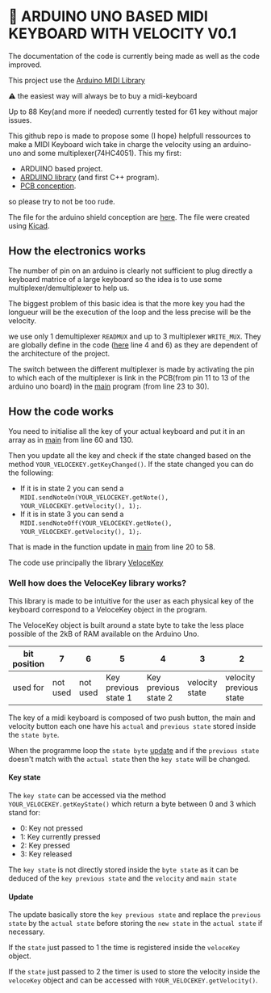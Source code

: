 # 🎹 ARDUINO UNO BASED MIDI KEYBOARD WITH VELOCITY V0.1

The documentation of the code is currently being made as well as the code improved.

This project use the [Arduino MIDI Library](https://github.com/FortySevenEffects/arduino_midi_library)

:warning: the easiest way will always be to buy a midi-keyboard

Up to 88 Key(and more if needed) currently tested for 61 key without major issues.

This github repo is made to propose some (I hope) helpfull ressources to make a MIDI Keyboard wich take in charge the velocity using an arduino-uno and some multiplexer(74HC4051). This my first:

- ARDUINO based project.
- [ARDUINO library](https://github.com/Rathur421/MIDI-KEYBOARD/tree/Master/PCB/circuit) (and first C++ program).
- [PCB conception](https://github.com/Rathur421/MIDI-KEYBOARD/tree/Master/Arduino_Code/lib).

so please try to not be too rude.

The file for the arduino shield conception are [here](https://github.com/Rathur421/MIDI-KEYBOARD/tree/Master/PCB/circuit). The file were created using [Kicad](https://kicad.org/).

## How the electronics works

The number of pin on an arduino is clearly not sufficient to plug directly a keyboard matrice of a large keyboard so the idea is to use some multiplexer/demultiplexer to help us.

The biggest problem of this basic idea is that the more key you had the longueur will be the execution of the loop and the less precise will be the velocity.

we use only 1 demultiplexer `READMUX` and up to 3 multiplexer `WRITE_MUX`.
They are globally define in the code ([here](https://github.com/Rathur421/MIDI-KEYBOARD/blob/Master/Arduino_Code/lib/VeloceKey/src/VeloceKey.cpp) line 4 and 6) as they are dependent of the architecture of the project.

The switch between the different multiplexer is made by activating the pin to which each of the multiplexer is link in the PCB(from pin 11 to 13 of the arduino uno board) in the [main] program (from line 23 to 30).

## How the code works

You need to initialise all the key of your actual keyboard and put it in an array as in [main][main] from line 60 and 130.

Then you update all the key and check if the state changed based on the method `YOUR_VELOCEKEY.getKeyChanged()`.
If the state changed you can do the following:

- If it is in state 2 you can send a `MIDI.sendNoteOn(YOUR_VELOCEKEY.getNote(), YOUR_VELOCEKEY.getVelocity(), 1);`.
- If it is in state 3 you can send a `MIDI.sendNoteOff(YOUR_VELOCEKEY.getNote(), YOUR_VELOCEKEY.getVelocity(), 1);`.

That is made in the function update in [main][main] from line 20 to 58.

The code use principally the library [VeloceKey](###well-how-does-the-veloceKey-library-works)

### Well how does the VeloceKey library works?

This library is made to be intuitive for the user as each physical key of the keyboard correspond to a VeloceKey object in the program.

The VeloceKey object is built around a state byte to take the less place possible of the 2kB of RAM available on the Arduino Uno.

| bit position | 7        | 6        | 5                    | 4                    | 3              | 2                       | 1          | 0                   |
| ------------ | -------- | -------- | -------------------- | -------------------- | -------------- | ----------------------- | ---------- | ------------------- |
| used for     | not used | not used | Key previous state 1 | Key previous state 2 | velocity state | velocity previous state | main state | main previous state |

The key of a midi keyboard is composed of two push button, the main and velocity button each one have his `actual` and `previous state` stored inside the `state byte`.

When the programme loop the `state byte` [update](####Update) and if the `previous state` doesn't match with the `actual state` then the `key state` will be changed.

#### Key state

The `key state` can be accessed via the method `YOUR_VELOCEKEY.getKeyState()` which return a byte between 0 and 3 which stand for:

- 0: Key not pressed
- 1: Key currently pressed
- 2: Key pressed
- 3: Key released

The `key state` is not directly stored inside the `byte state` as it can be deduced of the `key previous state` and the `velocity` and `main state`

#### Update

The update basically store the `key previous state` and replace the `previous state` by the `actual state` before storing the `new state` in the `actual state` if necessary.

If the `state` just passed to 1 the time is registered inside the `veloceKey` object.

If the `state` just passed to 2 the timer is used to store the velocity inside the `veloceKey` object and can be accessed with `YOUR_VELOCEKEY.getVelocity()`.

[main]: https://github.com/Rathur421/MIDI-KEYBOARD/blob/Master/Arduino_Code/src/main.cpp
